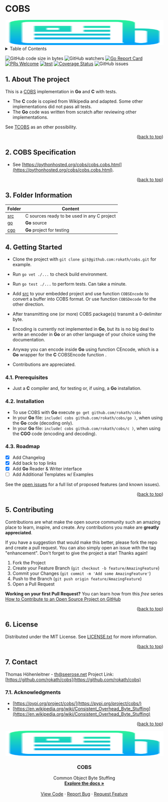 # COBS

<!-- PROJECT LOGO -->

<div align="center">
  <a href="https://github.com/rokath/cobs">
    <img src="./logo.png" alt="Logo" width="800" height="80">
  </a>
</div>

<!-- TABLE OF CONTENTS -->
<details>
  <summary>Table of Contents</summary>
  <ol>

<!-- vscode-markdown-toc -->
- [COBS](#cobs)
  - [1. About The project](#1-about-the-project)
  - [2. COBS Specification](#2-cobs-specification)
  - [3. Folder Information](#3-folder-information)
  - [4. Getting Started](#4-getting-started)
    - [4.1. Prerequisites](#41-prerequisites)
    - [4.2. Installation](#42-installation)
    - [4.3. Roadmap](#43-roadmap)
  - [5. Contributing](#5-contributing)
  - [6. License](#6-license)
  - [7. Contact](#7-contact)
    - [7.1. Acknowledgments](#71-acknowledgments)
<!-- vscode-markdown-toc-config
	numbering=true
	autoSave=true
	/vscode-markdown-toc-config -->
<!-- /vscode-markdown-toc --><div id="top"></div>

  </ol>
</details>

<!--
![GitHub Workflow Status](https://img.shields.io/github/workflow/status/rokath/cobs/goreleaser)
![GitHub All Releases](https://img.shields.io/github/downloads/rokath/cobs/total)
![GitHub release (latest by date)](https://img.shields.io/github/v/release/rokath/cobs)
![GitHub commits since latest release](https://img.shields.io/github/commits-since/rokath/cobs/latest)
-->

![GitHub code size in bytes](https://img.shields.io/github/languages/code-size/rokath/cobs)
![GitHub watchers](https://img.shields.io/github/watchers/rokath/cobs?label=watch)
[![Go Report Card](https://goreportcard.com/badge/github.com/rokath/cobs)](https://goreportcard.com/report/github.com/rokath/cobs)
[![PRs Welcome](https://img.shields.io/badge/PRs-welcome-brightgreen.svg?style=flat-square)](http://makeapullrequest.com)
[![test](https://github.com/shogo82148/actions-goveralls/workflows/test/badge.svg?branch=main)](https://coveralls.io/github.com/rokath/cobs)
[![Coverage Status](https://coveralls.io/repos/github.com/rokath/cobs/badge.svg?branch=master)](https://coveralls.io/github.com/rokath/cobs?branch=master)
![GitHub issues](https://img.shields.io/github/issues/rokath/cobs)


<!-- ABOUT THE PROJECT -->
##  1. <a name='AboutTheproject'></a>About The project

This is a [COBS](https://en.wikipedia.org/wiki/Consistent_Overhead_Byte_Stuffing) implementation in **Go** and **C** with tests.

* The **C** code is copied from Wikipedia and adapted. Some other implementations did not pass all tests.
* The **Go** code was written from scratch after reviewing other implementations.

See [TCOBS](https://github.com/rokath/tcobs) as an other possibility.

<p align="right">(<a href="#top">back to top</a>)</p>

##  2. <a name='COBSSpecification'></a>COBS Specification

* See [https://pythonhosted.org/cobs/cobs.cobs.html](https://pythonhosted.org/cobs/cobs.cobs.html).

<p align="right">(<a href="#top">back to top</a>)</p>

##  3. <a name='FolderInformation'></a>Folder Information

| Folder | Content |
| - | - |
| [src](./src) | C sources ready to be used in any C project |
| [go](./go)  | **Go** source |
| [cgo](./cgo) | **Go** project for testing |


<!-- GETTING STARTED -->
##  4. <a name='GettingStarted'></a>Getting Started

* Clone the project with `git clone git@github.com:rokath/cobs.git` for example.
* Run `go vet ./...` to check build environment.
* Run `go test ./...` to perform tests. Can take a minute.

* Add [src](./src) to your embedded project and use function `COBSEncode` to convert a buffer into COBS format. Or use function `COBSDecode` for the other direction.
* After transmitting one (or more) COBS package(s) transmit a 0-delimiter byte.
* Encoding is currently not implemented in **Go**, but its is no big deal to write an encoder in **Go** or an other language of your choice using the documentation.
* Anyway you can encode inside **Go** using function CEncode, which is a **Go** wrapper for the **C** COBSEncode function .
* Contributions are appreciated.

###  4.1. <a name='Prerequisites'></a>Prerequisites

* Just a **C** compiler and, for testing or, if using, a **Go** installation.

###  4.2. <a name='Installation'></a>Installation

* To use COBS with **Go** execute `go get github.com/rokath/cobs`
* In your **Go** file: `include( cobs github.com/rokath/cobs/go )`, when using the **Go** code (decoding only).
* In your **Go** file: `include( cobs github.com/rokath/cobs/c )`, when using the **CGO** code (encoding and decoding).

<!-- ROADMAP -->

###  4.3. <a name='Roadmap'></a>Roadmap

* [x] Add Changelog
* [x] Add back to top links
* [x] Add **Go** Reader & Writer interface
* [ ] Add Additional Templates w/ Examples

See the [open issues](https://github.com/rokath/cobs/issues) for a full list of proposed features (and known issues).

<p align="right">(<a href="#top">back to top</a>)</p>

<!-- CONTRIBUTING -->
##  5. <a name='Contributing'></a>Contributing

Contributions are what make the open source community such an amazing place to learn, inspire, and create. Any contributions you make are **greatly appreciated**.

If you have a suggestion that would make this better, please fork the repo and create a pull request. You can also simply open an issue with the tag "enhancement".
Don't forget to give the project a star! Thanks again!

1. Fork the Project
2. Create your Feature Branch (`git checkout -b feature/AmazingFeature`)
3. Commit your Changes (`git commit -m 'Add some AmazingFeature'`)
4. Push to the Branch (`git push origin feature/AmazingFeature`)
5. Open a Pull Request

 **Working on your first Pull Request?** You can learn how from this *free* series [How to Contribute to an Open Source Project on GitHub](https://kcd.im/pull-request) 

<p align="right">(<a href="#top">back to top</a>)</p>

<!-- LICENSE -->
##  6. <a name='License'></a>License

Distributed under the MIT License. See [LICENSE.txt](./LICENSE.txt) for more information.

<p align="right">(<a href="#top">back to top</a>)</p>

<!-- CONTACT -->
##  7. <a name='Contact'></a>Contact

Thomas Höhenleitner - <!-- [@twitter_handle](https://twitter.com/twitter_handle) - --> th@seerose.net
Project Link: [https://github.com/rokath/cobs](https://github.com/rokath/cobs)

<!-- ACKNOWLEDGMENTS -->
###  7.1. <a name='Acknowledgments'></a>Acknowledgments

* [https://pypi.org/project/cobs/](https://pypi.org/project/cobs/)
* [https://en.wikipedia.org/wiki/Consistent_Overhead_Byte_Stuffing](https://en.wikipedia.org/wiki/Consistent_Overhead_Byte_Stuffing)

<p align="right">(<a href="#top">back to top</a>)</p>


<!-- PROJECT LOGO -->

<div align="center">
  <a href="https://github.com/rokath/cobs">
    <img src="./logo.png" alt="Logo" width="800" height="80">
  </a>

<h3 align="center">COBS</h3>

  <p align="center">
    Common Object Byte Stuffing 
    <br />
    <a href="https://pypi.org/project/cobs/"><strong>Explore the docs »</strong></a>
    <br />
    <br />
    <a href="https://github.com/rokath/cobs">View Code</a>
    ·
    <a href="https://github.com/rokath/cobs/issues">Report Bug</a>
    ·
    <a href="https://github.com/rokath/cobs/issues">Request Feature</a>
  </p>
</div>
